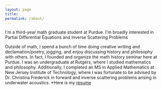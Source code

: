 ```yaml
---
layout: page
title: 
permalink: /about/
---
```


  
  
  
    
    
 I'm a third-year math graduate student at Purdue. I'm broadly interested in Partial Differential Equations and Inverse Scattering Problems

Outside of math, I spend a bunch of time doing creative writing and declamation/poetry, jogging, and enjoy discussing history and philosophy with others. In fact, I founded and organize the math history seminar here at Purdue. I was an undergraduate at Rutgers, where I studied mathematics and philosophy. Additionally, I completed an MS in Applied Mathematics at New Jersey Institute of Technology, where I was fortunate to be advised by Dr. Christina Frederick in forward and inverse scattering problems arising in underwater acoustics. 
*Here is my <a href="https://obiorag.github.io/files/General_s_Industry_Resume.pdf" target="_blank">resume</a>

